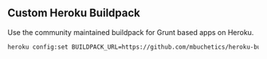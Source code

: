 ## Custom Heroku Buildpack

Use the community maintained buildpack for Grunt based apps on Heroku.

```bash
heroku config:set BUILDPACK_URL=https://github.com/mbuchetics/heroku-buildpack-nodejs-grunt.git
```
